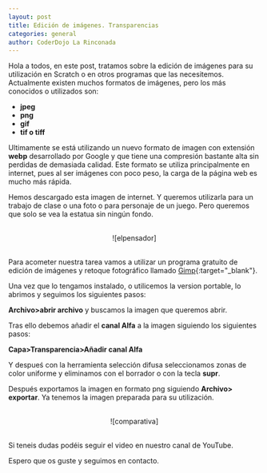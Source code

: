 ```yaml
---
layout: post
title: Edición de imágenes. Transparencias
categories: general
author: CoderDojo La Rinconada
---
```


Hola a todos, en este post, tratamos sobre la edición de imágenes para su utilización en Scratch o en otros programas que las necesitemos. Actualmente existen muchos formatos de imágenes, pero los más conocidos o utilizados son:

* __jpeg__
* __png__
* __gif__
* __tif o tiff__

Ultimamente se está utilizando un nuevo formato de imagen con extensión **webp** desarrollado por Google y que tiene una compresión bastante alta sin perdidas de demasiada calidad. Este formato se utiliza principalmente en internet, pues al ser imágenes con poco peso, la carga de la página web es mucho más rápida.

Hemos descargado esta imagen de internet. Y queremos utilizarla para un trabajo de clase o una foto o para personaje de un juego. Pero queremos que solo se vea la estatua sin ningún fondo.

<br>
<span style="display:block;text-align:center">![elpensador]</span>
<br>

Para acometer nuestra tarea vamos a utilizar un programa gratuito de edición de imágenes y retoque fotográfico llamado [Gimp](http://www.gimp.org.es/descargar-gimp.html){:target="_blank"}. 

Una vez que lo tengamos instalado, o utilicemos la version portable, lo abrimos y seguimos los siguientes pasos:

**Archivo>abrir archivo** y buscamos la imagen que queremos abrir.

Tras ello debemos añadir el **canal Alfa** a la imagen siguiendo los siguientes pasos:

**Capa>Transparencia>Añadir canal Alfa**

Y despueś con la herramienta selección difusa seleccionamos zonas de color uniforme y eliminamos con el borrador o con la tecla **supr**.

Después exportamos la imagen en formato png siguiendo **Archivo> exportar**. Ya tenemos la imagen preparada para su utilización.

<br>
<span style="display:block;text-align:center">![comparativa]</span>
<br>

Si teneis dudas podéis seguir el video en nuestro canal de YouTube.

Espero que os guste y seguimos en contacto.



[elpensador]:/images/elpensador.jpg
[comparativa]:/images/comp.webp








